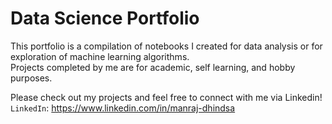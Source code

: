 # Data Science Portfolio

This portfolio is a compilation of notebooks I created for data analysis or for exploration of machine learning algorithms.
<br>
Projects completed by me are for academic, self learning, and hobby purposes.

Please check out my projects and feel free to connect with me via Linkedin!
`LinkedIn`: https://www.linkedin.com/in/manraj-dhindsa
